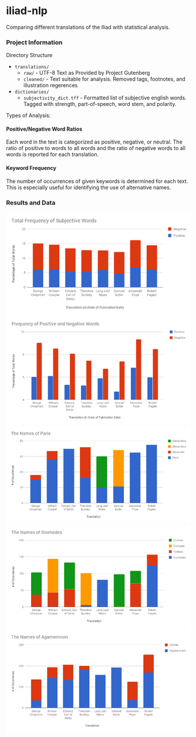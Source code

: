 # iliad-nlp
Comparing different translations of the Iliad with statistical analysis.


### Project Information

Directory Structure

- `translations/`
    - `raw/` - UTF-8 Text as Provided by Project Gutenberg
    - `cleaned/` - Text suitable for analysis. Removed tags, footnotes, and illustration regerences
- `dictionaries/`
    - `subjectivity_dict.tff` - Formatted list of subjective english words. Tagged with strength, part-of-speech, word stem, and polarity.

Types of Analysis:

#### Positive/Negative Word Ratios
Each word in the text is categorized as positive, negative, or neutral. The ratio of positive to words to all words and the ratio of negative words to all words is reported for each translation.

#### Keyword Frequency
The number of occurrences of given keywords is determined for each text. This is especially useful for identifying the use of alternative names.

### Results and Data

![Graph 1](graph_images/graph_1.png "Graph 1")
![Graph 2](graph_images/graph_2.png "Graph 2")
![Graph 3](graph_images/graph_3.png "Graph 3")
![Graph 4](graph_images/graph_4.png "Graph 4")
![Graph 5](graph_images/graph_5.png "Graph 5")